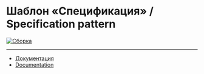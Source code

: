 # Шаблон «Спецификация» / Specification pattern

[![Сборка](https://travis-ci.org/dobrosite/specification.svg?branch=master)](https://travis-ci.org/dobrosite/specification)

---

- [Документация](docs/ru/index.md)
- [Documentation](docs/en/index.md)
